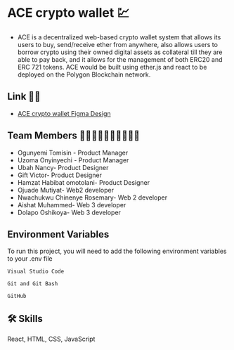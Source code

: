 
# ACE crypto wallet 💹

- ACE is a decentralized web-based crypto wallet system that allows its users to buy, send/receive ether from anywhere, also allows users to borrow crypto using their owned digital assets as collateral till they are able to pay back, and it allows for the management of both ERC20 and ERC 721 tokens. ACE would be built using ether.js and react to be deployed on the Polygon Blockchain network.

## Link 🔗🔗

- [ACE crypto wallet Figma Design](https://www.figma.com/file/2XVDWDuscHHI2ONUcORrD3/t.design?node-id=0%3A3&t=uG45wYRh3oMZ6JI4-0)
<!-- - [Awesome README](https://github.com/matiassingers/awesome-readme)
- [How to write a Good readme](https://readme.so/editor) -->

## Team Members 👩‍💻👩‍💻👩‍💻👩‍💻👩‍💻

- Ogunyemi Tomisin - Product Manager
- Uzoma Onyinyechi - Product Manager
- Ubah Nancy- Product Designer
- Gift Victor- Product Designer
- Hamzat Habibat omotolani- Product Designer
- Ojuade Mutiyat- Web2 developer
- Nwachukwu Chinenye Rosemary- Web 2 developer
- Aishat Muhammed- Web 3 developer
- Dolapo Oshikoya- Web 3 developer

## Environment Variables

To run this project, you will need to add the following environment variables to your .env file

`Visual Studio Code`

`Git and Git Bash`

`GitHub`

## 🛠 Skills

React, HTML, CSS, JavaScript
